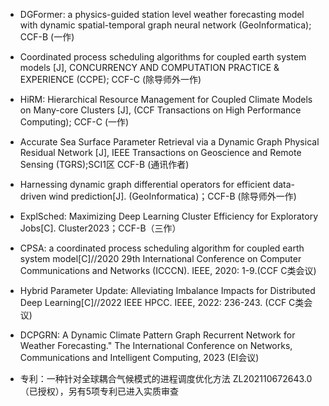 - DGFormer: a physics-guided station level weather forecasting model with dynamic spatial-temporal graph neural network (GeoInformatica); CCF-B (一作)

- Coordinated process scheduling algorithms for coupled earth system models [J], CONCURRENCY AND COMPUTATION PRACTICE & EXPERIENCE (CCPE); CCF-C (除导师外一作)

- HiRM: Hierarchical Resource Management for Coupled Climate Models on Many-core Clusters [J], (CCF Transactions on High Performance Computing); CCF-C (一作)

- Accurate Sea Surface Parameter Retrieval via a Dynamic Graph Physical Residual Network [J], IEEE Transactions on Geoscience and Remote Sensing (TGRS);SCI1区 CCF-B (通讯作者)

- Harnessing dynamic graph differential operators for efficient data-driven wind prediction[J]. (GeoInformatica)；CCF-B (除导师外一作)

- ExplSched: Maximizing Deep Learning Cluster Efficiency for Exploratory Jobs[C]. Cluster2023；CCF-B（三作）

- CPSA: a coordinated process scheduling algorithm for coupled earth system model[C]//2020 29th International Conference on Computer Communications and Networks (ICCCN). IEEE, 2020: 1-9.(CCF C类会议)

- Hybrid Parameter Update: Alleviating Imbalance Impacts for Distributed Deep Learning[C]//2022 IEEE HPCC. IEEE, 2022: 236-243. (CCF C类会议)

- DCPGRN: A Dynamic Climate Pattern Graph Recurrent Network for Weather Forecasting." The International Conference on Networks, Communications and Intelligent Computing, 2023 (EI会议)

- 专利：一种针对全球耦合气候模式的进程调度优化方法 ZL202110672643.0（已授权），另有5项专利已进入实质审查

